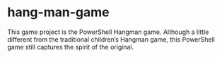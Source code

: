 # hang-man-game
This game project is the PowerShell Hangman game. Although a little different from the traditional children’s Hangman game, this PowerShell game still captures the spirit of the original.
